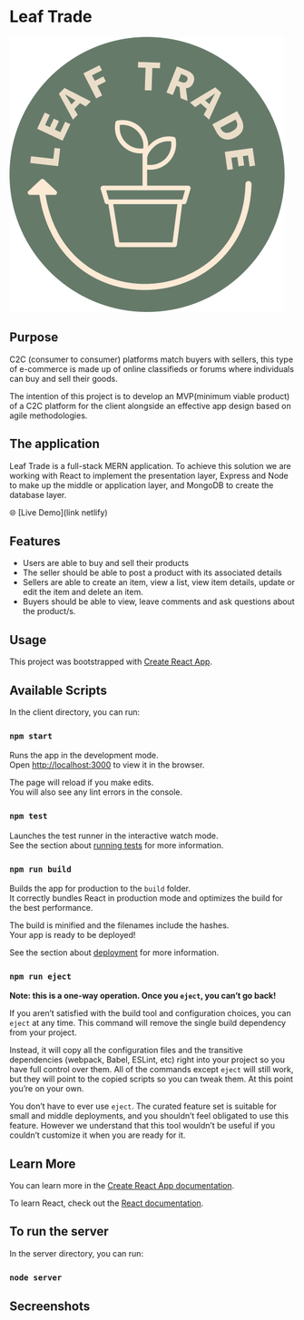 # Leaf Trade

![logo](https://raw.githubusercontent.com/Jess2D/leafTrade/main/client/src/assets/logo.png)

## Purpose

C2C (consumer to consumer) platforms match buyers with sellers, this type of e-commerce is made up of online classifieds or forums where individuals can buy and sell their goods.

The intention of this project is to develop an MVP(minimum viable product) of a C2C platform for the client alongside an effective app design based on agile methodologies.

## The application

Leaf Trade is a full-stack MERN application. To achieve this solution we are working with React to implement the presentation layer, Express and Node to make up the middle or application layer, and MongoDB to create the database layer.

:globe_with_meridians: [Live Demo](link netlify)

## Features

- Users are able to buy and sell their products
- The seller should be able to post a product with its associated details
- Sellers are able to create an item, view a list, view item details, update or edit the item and delete an item.
- Buyers should be able to view, leave comments and ask questions about the product/s.

## Usage

This project was bootstrapped with [Create React App](https://github.com/facebook/create-react-app).

## Available Scripts

In the client directory, you can run:

### `npm start`

Runs the app in the development mode.\
Open [http://localhost:3000](http://localhost:3000) to view it in the browser.

The page will reload if you make edits.\
You will also see any lint errors in the console.

### `npm test`

Launches the test runner in the interactive watch mode.\
See the section about [running tests](https://facebook.github.io/create-react-app/docs/running-tests) for more information.

### `npm run build`

Builds the app for production to the `build` folder.\
It correctly bundles React in production mode and optimizes the build for the best performance.

The build is minified and the filenames include the hashes.\
Your app is ready to be deployed!

See the section about [deployment](https://facebook.github.io/create-react-app/docs/deployment) for more information.

### `npm run eject`

**Note: this is a one-way operation. Once you `eject`, you can’t go back!**

If you aren’t satisfied with the build tool and configuration choices, you can `eject` at any time. This command will remove the single build dependency from your project.

Instead, it will copy all the configuration files and the transitive dependencies (webpack, Babel, ESLint, etc) right into your project so you have full control over them. All of the commands except `eject` will still work, but they will point to the copied scripts so you can tweak them. At this point you’re on your own.

You don’t have to ever use `eject`. The curated feature set is suitable for small and middle deployments, and you shouldn’t feel obligated to use this feature. However we understand that this tool wouldn’t be useful if you couldn’t customize it when you are ready for it.

## Learn More

You can learn more in the [Create React App documentation](https://facebook.github.io/create-react-app/docs/getting-started).

To learn React, check out the [React documentation](https://reactjs.org/).

## To run the server

In the server directory, you can run:

### `node server`

## Secreenshots
